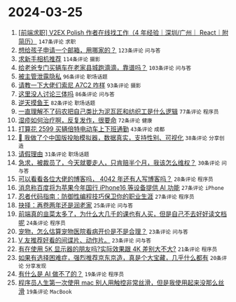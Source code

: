 # 2024-03-25

1. [[前端求职] V2EX Polish 作者在线找工作（4 年经验｜深圳/广州｜ React｜附简历）](https://www.v2ex.com/t/1026619) `147条评论` `求职`
1. [想给孩子申请一个邮箱，用哪家的？](https://www.v2ex.com/t/1026640) `123条评论` `问与答`
1. [求新手相机推荐](https://www.v2ex.com/t/1026625) `114条评论` `摄影`
1. [给老爸专门买辆车在老家县城跑滴滴，靠谱吗？](https://www.v2ex.com/t/1026634) `103条评论` `问与答`
1. [被主管泄露隐私](https://www.v2ex.com/t/1026637) `96条评论` `职场话题`
1. [请教一下大佬们索尼 A7C2 咋样](https://www.v2ex.com/t/1026633) `93条评论` `摄影`
1. [这里没人讨论三体吗](https://www.v2ex.com/t/1026641) `86条评论` `问与答`
1. [逆天摸鱼王](https://www.v2ex.com/t/1026700) `82条评论` `职场话题`
1. [一直理解不了码农把自己类比为泥瓦匠和纺织工是什么逻辑](https://www.v2ex.com/t/1026744) `77条评论` `程序员`
1. [湿疹如何治疗啊，反复发作，很要命](https://www.v2ex.com/t/1026646) `72条评论` `健康`
1. [打算花 2599 买辆倍特电动车上下班通勤](https://www.v2ex.com/t/1026814) `43条评论` `成都`
1. [🥕 我做了个中国版投胎模拟器，数据真实，支持性别、可视化](https://www.v2ex.com/t/1026789) `38条评论` `分享创造`
1. [请假理由](https://www.v2ex.com/t/1026657) `31条评论` `职场话题`
1. [急求，被裁员了，今天就要走人，只肯赔半个月，我该怎么维权？](https://www.v2ex.com/t/1026815) `30条评论` `问与答`
1. [可以看看各位大佬的博客吗， 4042 年还有人写博客吗？](https://www.v2ex.com/t/1026924) `28条评论` `程序员`
1. [消息称百度将为苹果今年国行 iPhone16 等设备提供 AI 功能](https://www.v2ex.com/t/1026720) `27条评论` `iPhone`
1. [忍者代码指南：防御性编程技巧保卫你的职业生涯](https://www.v2ex.com/t/1026629) `27条评论` `程序员`
1. [抉择：再卷两年还是润老家](https://www.v2ex.com/t/1026875) `25条评论` `问与答`
1. [前端真的韭菜太多了，为什么大几千的课也有人买，但是自己不去好好读文档呢](https://www.v2ex.com/t/1026780) `24条评论` `程序员`
1. [宠物，怎么估算宠物医院看病开价是不是合理？](https://www.v2ex.com/t/1026796) `23条评论` `问与答`
1. [V 友推荐好看的间谍片、动作片。](https://www.v2ex.com/t/1026775) `23条评论` `问与答`
1. [有在使用 5K 显示器的朋友吗?实际效果跟 4K 差别大不大?](https://www.v2ex.com/t/1026636) `21条评论` `程序员`
1. [如果有选择困难症，强烈推荐京东京造，真是个大宝藏，几乎什么都有](https://www.v2ex.com/t/1026779) `20条评论` `分享发现`
1. [有什么是 AI 做不了的？](https://www.v2ex.com/t/1026773) `19条评论` `程序员`
1. [程序员人生第一次使用 mac 别人用触控非常丝滑，但是我使用起来没那么丝滑](https://www.v2ex.com/t/1026686) `19条评论` `MacBook`

